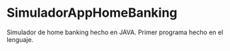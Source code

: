 # SimuladorAppHomeBanking
Simulador de home banking hecho en JAVA. Primer programa hecho en el lenguaje.
